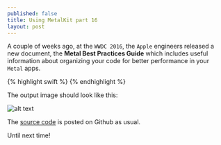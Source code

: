 ```yaml
---
published: false
title: Using MetalKit part 16
layout: post
---
```

A couple of weeks ago, at the `WWDC 2016`, the `Apple` engineers released a new document, the __Metal Best Practices Guide__ which includes useful information about organizing your code for better performance in your `Metal` apps.

{% highlight swift %}
{% endhighlight %}

The output image should look like this:

![alt text](https://github.com/MetalKit/images/raw/master/chapter16_1.gif "1")

The [source code](https://github.com/MetalKit/metal) is posted on Github as usual.

Until next time!